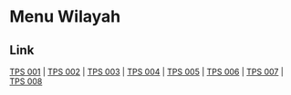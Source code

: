 # Menu Wilayah

## Link

[TPS 001](https://github.com/gigit-pemilu/pemilu-2024-93-papua-selatan/tree/main/pileg-dpr/hitung-suara/sub/93-papua-selatan/sub/01-merauke/sub/05-semangga/sub/2010-waninggap-kai/sub/001-tps)
 | 
[TPS 002](https://github.com/gigit-pemilu/pemilu-2024-93-papua-selatan/tree/main/pileg-dpr/hitung-suara/sub/93-papua-selatan/sub/01-merauke/sub/05-semangga/sub/2010-waninggap-kai/sub/002-tps)
 | 
[TPS 003](https://github.com/gigit-pemilu/pemilu-2024-93-papua-selatan/tree/main/pileg-dpr/hitung-suara/sub/93-papua-selatan/sub/01-merauke/sub/05-semangga/sub/2010-waninggap-kai/sub/003-tps)
 | 
[TPS 004](https://github.com/gigit-pemilu/pemilu-2024-93-papua-selatan/tree/main/pileg-dpr/hitung-suara/sub/93-papua-selatan/sub/01-merauke/sub/05-semangga/sub/2010-waninggap-kai/sub/004-tps)
 | 
[TPS 005](https://github.com/gigit-pemilu/pemilu-2024-93-papua-selatan/tree/main/pileg-dpr/hitung-suara/sub/93-papua-selatan/sub/01-merauke/sub/05-semangga/sub/2010-waninggap-kai/sub/005-tps)
 | 
[TPS 006](https://github.com/gigit-pemilu/pemilu-2024-93-papua-selatan/tree/main/pileg-dpr/hitung-suara/sub/93-papua-selatan/sub/01-merauke/sub/05-semangga/sub/2010-waninggap-kai/sub/006-tps)
 | 
[TPS 007](https://github.com/gigit-pemilu/pemilu-2024-93-papua-selatan/tree/main/pileg-dpr/hitung-suara/sub/93-papua-selatan/sub/01-merauke/sub/05-semangga/sub/2010-waninggap-kai/sub/007-tps)
 | 
[TPS 008](https://github.com/gigit-pemilu/pemilu-2024-93-papua-selatan/tree/main/pileg-dpr/hitung-suara/sub/93-papua-selatan/sub/01-merauke/sub/05-semangga/sub/2010-waninggap-kai/sub/008-tps)

